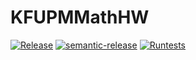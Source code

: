 # KFUPMMathHW

[![Release](https://github.com/jaantollander/SemanticReleaseExample.jl/actions/workflows/Release.yml/badge.svg)](https://github.com/jaantollander/SemanticReleaseExample.jl/actions/workflows/Release.yml) [![semantic-release](https://img.shields.io/badge/%20%20%F0%9F%93%A6%F0%9F%9A%80-semantic--release-e10079.svg)](https://github.com/semantic-release/semantic-release) [![Runtests](https://github.com/mmogib/KFUPMMathHW.jl/actions/workflows/Runtests.yml/badge.svg)](https://github.com/mmogib/KFUPMMathHW.jl/actions/workflows/Runtests.yml)